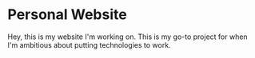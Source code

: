 # Personal Website

Hey, this is my website I'm working on. This is my go-to project for when I'm ambitious about putting technologies to work.
